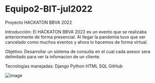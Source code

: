 # Equipo2-BIT-jul2022

Proyecto HACKATON BBVA 2022

Introducción:
El HACKATON BBVA 2022 es un evento que se realizaba anteriormente de forma presencial. Al llegar la pandemia tuvo que ser cancelado como muchos eventos y ahora lo hacemos de forma virtual.

Objetivo:
Desarrollar un sistema de consulta en el cual cada asesor sera delimitado para ver la infomacion de un cliente.

Tecnologías manejadas:
Django
Python
HTML
SQL
GitHub

![image](https://user-images.githubusercontent.com/98204095/179034353-dbc69575-faca-4e19-bc5c-0cd63556801e.png)





